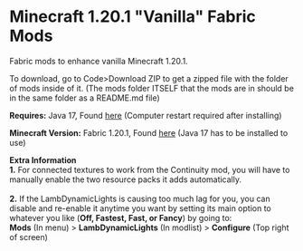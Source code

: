 # Minecraft 1.20.1 "Vanilla" Fabric Mods
Fabric mods to enhance vanilla Minecraft 1.20.1.

To download, go to Code>Download ZIP to get a zipped file with the folder of mods inside of it. (The mods folder ITSELF that the mods are in should be in the same folder as a README.md file)

**Requires:** Java 17, Found [here](https://download.oracle.com/java/17/archive/jdk-17.0.7_windows-x64_bin.exe) (Computer restart required after installing)

**Minecraft Version:** Fabric 1.20.1, Found [here](https://fabricmc.net/use/installer/) (Java 17 has to be installed to use)

__**Extra Information**__
<br>
**1.** For connected textures to work from the Continuity mod, you will have to manually enable the two resource packs it adds automatically.<br>
<br>
**2.** If the LambDynamicLights is causing too much lag for you, you can disable and re-enable it anytime you want by setting its main option to whatever you like (**Off, Fastest, Fast, or Fancy**) by going to:<br>
**Mods** (In menu) > **LambDynamicLights** (In modlist) > **Configure** (Top right of screen)
